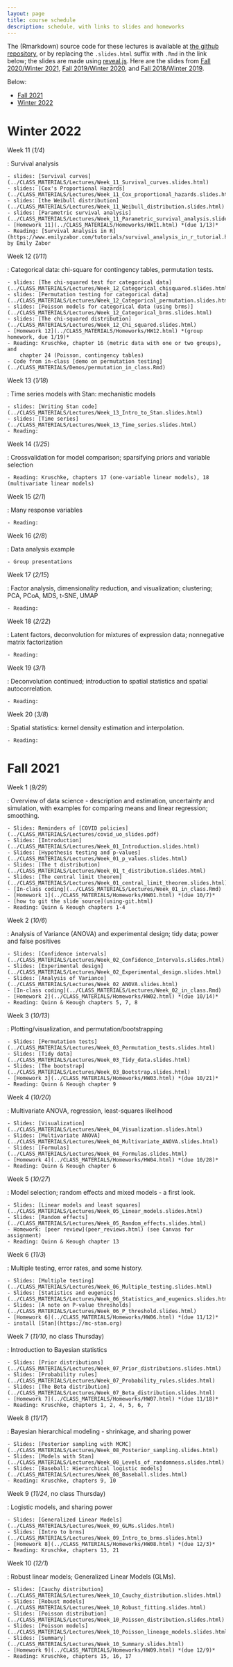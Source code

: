 ```yaml
---
layout: page
title: course schedule
description: schedule, with links to slides and homeworks
---
```


The (Rmarkdown) source code for these lectures is available at [the github repository](https://github.com/UO-Biostats/UO_ABS),
or by replacing the `.slides.html` suffix with `.Rmd` in the link below;
the slides are made using [reveal.js](https://github.com/hakimel/reveal.js/).
Here are the slides from
[Fall 2020/Winter 2021](2020_schedule.html),
[Fall 2019/Winter 2020](2019_schedule.html),
and [Fall 2018/Winter 2019](2018_schedule.html).

Below:
- [Fall 2021](#fall-2021)
- [Winter 2022](#winter-2022)


# Winter 2022

Week 11 (*1/4*)

: Survival analysis

    - slides: [Survival curves](../CLASS_MATERIALS/Lectures/Week_11_Survival_curves.slides.html)
    - slides: [Cox's Proportional Hazards](../CLASS_MATERIALS/Lectures/Week_11_Cox_proportional_hazards.slides.html)
    - slides: [the Weibull distribution](../CLASS_MATERIALS/Lectures/Week_11_Weibull_distribution.slides.html)
    - slides: [Parametric survival analysis](../CLASS_MATERIALS/Lectures/Week_11_Parametric_survival_analysis.slides.html)
    - [Homework 11](../CLASS_MATERIALS/Homeworks/HW11.html) *(due 1/13)*
    - Reading: [Survival Analysis in R](https://www.emilyzabor.com/tutorials/survival_analysis_in_r_tutorial.html) by Emily Zabor

Week 12 (*1/11*)

: Categorical data: chi-square for contingency tables, permutation tests.

    - slides: [The chi-squared test for categorical data](../CLASS_MATERIALS/Lectures/Week_12_Categorical_chisquared.slides.html)
    - slides: [Permutation testing for categorical data](../CLASS_MATERIALS/Lectures/Week_12_Categorical_permutation.slides.html)
    - slides: [Poisson models for categorical data (using brms)](../CLASS_MATERIALS/Lectures/Week_12_Categorical_brms.slides.html)
    - slides: [The chi-squared distribution](../CLASS_MATERIALS/Lectures/Week_12_Chi_squared.slides.html)
    - [Homework 12](../CLASS_MATERIALS/Homeworks/HW12.html) *(group homework, due 1/19)*
    - Reading: Kruschke, chapter 16 (metric data with one or two groups), and
        chapter 24 (Poisson, contingency tables)
    - Code from in-class [demo on permutation testing](../CLASS_MATERIALS/Demos/permutation_in_class.Rmd)

Week 13 (*1/18*)

: Time series models with Stan: mechanistic models

    - slides: [Writing Stan code](../CLASS_MATERIALS/Lectures/Week_13_Intro_to_Stan.slides.html)
    - slides: [Time series](../CLASS_MATERIALS/Lectures/Week_13_Time_series.slides.html)
    - Reading: 

Week 14 (*1/25*)

: Crossvalidation for model comparison; sparsifying priors and variable selection

    - Reading: Kruschke, chapters 17 (one-variable linear models), 18 (multivariate linear models)

Week 15 (*2/1*)

: Many response variables

    - Reading: 

Week 16 (*2/8*)

: Data analysis example

    - Group presentations

Week 17 (*2/15*)

: Factor analysis, dimensionality reduction, and visualization; clustering; PCA, PCoA, MDS, t-SNE, UMAP

    - Reading: 

Week 18 (*2/22*)

: Latent factors, deconvolution for mixtures of expression data; nonnegative matrix factorization

    - Reading: 

Week 19 (*3/1*)

: Deconvolution continued; introduction to spatial statistics and spatial autocorrelation.

    - Reading: 

Week 20 (*3/8*)

: Spatial statistics: kernel density estimation and interpolation.

    - Reading: 



# Fall 2021

Week 1 (*9/29*)

: Overview of data science - description and estimation, uncertainty and simulation,
    with examples for comparing means and linear regression; smoothing.

    - Slides: Reminders of [COVID policies](../CLASS_MATERIALS/Lectures/covid_uo_slides.pdf)
    - Slides: [Introduction](../CLASS_MATERIALS/Lectures/Week_01_Introduction.slides.html)
    - Slides: [Hypothesis testing and p-values](../CLASS_MATERIALS/Lectures/Week_01_p_values.slides.html)
    - Slides: [The t distribution](../CLASS_MATERIALS/Lectures/Week_01_t_distribution.slides.html)
    - Slides: [The central limit theorem](../CLASS_MATERIALS/Lectures/Week_01_central_limit_theorem.slides.html)
    - [In-class coding](../CLASS_MATERIALS/Lectures/Week_01_in_class.Rmd)
    - [Homework 1](../CLASS_MATERIALS/Homeworks/HW01.html) *(due 10/7)*
    - [how to git the slide source](using-git.html)
    - Reading: Quinn & Keough chapters 1-4

Week 2 (*10/6*)

: Analysis of Variance (ANOVA) and experimental design; tidy data; power and false positives

    - Slides: [Confidence intervals](../CLASS_MATERIALS/Lectures/Week_02_Confidence_Intervals.slides.html)
    - Slides: [Experimental design](../CLASS_MATERIALS/Lectures/Week_02_Experimental_design.slides.html)
    - Slides: [Analysis of Variance](../CLASS_MATERIALS/Lectures/Week_02_ANOVA.slides.html)
    - [In-class coding](../CLASS_MATERIALS/Lectures/Week_02_in_class.Rmd)
    - [Homework 2](../CLASS_MATERIALS/Homeworks/HW02.html) *(due 10/14)*
    - Reading: Quinn & Keough chapters 5, 7, 8

Week 3 (*10/13*)

: Plotting/visualization, and permutation/bootstrapping

    - Slides: [Permutation tests](../CLASS_MATERIALS/Lectures/Week_03_Permutation_tests.slides.html)
    - Slides: [Tidy data](../CLASS_MATERIALS/Lectures/Week_03_Tidy_data.slides.html)
    - Slides: [The bootstrap](../CLASS_MATERIALS/Lectures/Week_03_Bootstrap.slides.html)
    - [Homework 3](../CLASS_MATERIALS/Homeworks/HW03.html) *(due 10/21)*
    - Reading: Quinn & Keough chapter 9

Week 4 (*10/20*)

: Multivariate ANOVA, regression, least-squares likelihood

    - Slides: [Visualization](../CLASS_MATERIALS/Lectures/Week_04_Visualization.slides.html)
    - Slides: [Multivariate ANOVA](../CLASS_MATERIALS/Lectures/Week_04_Multivariate_ANOVA.slides.html)
    - Slides: [Formulas](../CLASS_MATERIALS/Lectures/Week_04_Formulas.slides.html)
    - [Homework 4](../CLASS_MATERIALS/Homeworks/HW04.html) *(due 10/28)*
    - Reading: Quinn & Keough chapter 6

Week 5 (*10/27*)

: Model selection; random effects and mixed models - a first look.

    - Slides: [Linear models and least squares](../CLASS_MATERIALS/Lectures/Week_05_Linear_models.slides.html)
    - Slides: [Random effects](../CLASS_MATERIALS/Lectures/Week_05_Random_effects.slides.html)
    - Homework: [peer review](peer_reviews.html) (see Canvas for assignment)
    - Reading: Quinn & Keough chapter 13

Week 6 (*11/3*)

: Multiple testing, error rates, and some history.

    - Slides: [Multiple testing](../CLASS_MATERIALS/Lectures/Week_06_Multiple_testing.slides.html)
    - Slides: [Statistics and eugenics](../CLASS_MATERIALS/Lectures/Week_06_Statistics_and_eugenics.slides.html)
    - Slides: [A note on P-value thresholds](../CLASS_MATERIALS/Lectures/Week_06_P_threshold.slides.html)
    - [Homework 6](../CLASS_MATERIALS/Homeworks/HW06.html) *(due 11/12)*
    - install [Stan](https://mc-stan.org)

Week 7 (*11/10*, no class Thursday)

: Introduction to Bayesian statistics

    - Slides: [Prior distributions](../CLASS_MATERIALS/Lectures/Week_07_Prior_distributions.slides.html)
    - Slides: [Probability rules](../CLASS_MATERIALS/Lectures/Week_07_Probability_rules.slides.html)
    - Slides: [The Beta distribution](../CLASS_MATERIALS/Lectures/Week_07_Beta_distribution.slides.html)
    - [Homework 7](../CLASS_MATERIALS/Homeworks/HW07.html) *(due 11/18)*
    - Reading: Kruschke, chapters 1, 2, 4, 5, 6, 7

Week 8 (*11/17*)

: Bayesian hierarchical modeling - shrinkage, and sharing power

    - Slides: [Posterior sampling with MCMC](../CLASS_MATERIALS/Lectures/Week_08_Posterior_sampling.slides.html)
    - Slides: [Models with Stan](../CLASS_MATERIALS/Lectures/Week_08_Levels_of_randomness.slides.html)
    - Slides: [Baseball: Hierarchical logistic models](../CLASS_MATERIALS/Lectures/Week_08_Baseball.slides.html)
    - Reading: Kruschke, chapters 9, 10

Week 9 (*11/24*, no class Thursday)

: Logistic models, and sharing power

    - Slides: [Generalized Linear Models](../CLASS_MATERIALS/Lectures/Week_09_GLMs.slides.html)
    - Slides: [Intro to brms](../CLASS_MATERIALS/Lectures/Week_09_Intro_to_brms.slides.html)
    - [Homework 8](../CLASS_MATERIALS/Homeworks/HW08.html) *(due 12/3)*
    - Reading: Kruschke, chapters 13, 21

Week 10 (*12/1*)

: Robust linear models; Generalized Linear Models (GLMs).

    - Slides: [Cauchy distribution](../CLASS_MATERIALS/Lectures/Week_10_Cauchy_distribution.slides.html)
    - Slides: [Robust models](../CLASS_MATERIALS/Lectures/Week_10_Robust_fitting.slides.html)
    - Slides: [Poisson distribution](../CLASS_MATERIALS/Lectures/Week_10_Poisson_distribution.slides.html)
    - Slides: [Poisson models](../CLASS_MATERIALS/Lectures/Week_10_Poisson_lineage_models.slides.html)
    - Slides: [Summary](../CLASS_MATERIALS/Lectures/Week_10_Summary.slides.html)
    - [Homework 9](../CLASS_MATERIALS/Homeworks/HW09.html) *(due 12/9)*
    - Reading: Kruschke, chapters 15, 16, 17

